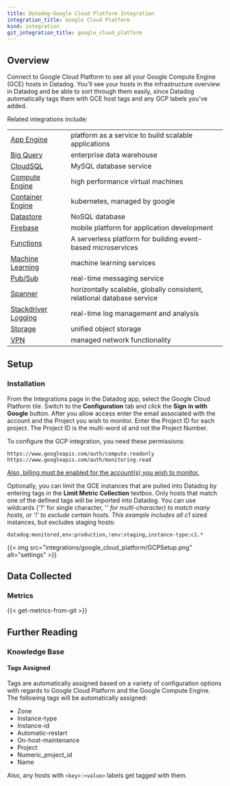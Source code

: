 ```yaml
---
title: Datadog-Google Cloud Platform Integration
integration_title: Google Cloud Platform
kind: integration
git_integration_title: google_cloud_platform
---
```


## Overview

Connect to Google Cloud Platform to see all your Google Compute Engine (GCE) hosts in Datadog. You'll see your hosts in the infrastructure overview in Datadog and be able to sort through them easily, since Datadog automatically tags them with GCE host tags and any GCP labels you've added.

Related integrations include:

|||
|-------------|-------------|
| [App Engine](/integrations/google_app_engine) | platform as a service to build scalable applications |
| [Big Query](/integrations/google_cloud_big_query) | enterprise data warehouse |
| [CloudSQL](/integrations/google_cloudsql) | MySQL database service |
| [Compute Engine](/integrations/google_compute_engine) | high performance virtual machines |
| [Container Engine](/integrations/google_container_engine) | kubernetes, managed by google |
| [Datastore](/integrations/google_cloud_datastore) | NoSQL database |
| [Firebase](/integrations/google_cloud_firebase) | mobile platform for application development |
| [Functions](/integrations/google_cloud_functions) | A serverless platform for building event-based microservices |
| [Machine Learning](/integrations/google_cloud_ml) | machine learning services |
| [Pub/Sub](/integrations/google_cloud_pubsub) | real-time messaging service |
| [Spanner](/integrations/google_cloud_spanner) | horizontally scalable, globally consistent, relational database service |
| [Stackdriver Logging](/integrations/google_stackdriver_logging) | real-time log management and analysis  |
| [Storage](/integrations/google_cloud_storage) | unified object storage |
| [VPN](/integrations/google_cloud_vpn) | managed network functionality |

## Setup
### Installation

From the Integrations page in the Datadog app, select the Google Cloud Platform tile. Switch to the **Configuration** tab and click the **Sign in with Google** button. After you allow access enter the email associated with the account and the Project you wish to monitor. Enter the Project ID for each project. The Project ID is the multi-word id and not the Project Number.

To configure the GCP integration, you need these permissions:

~~~
https://www.googleapis.com/auth/compute.readonly
https://www.googleapis.com/auth/monitoring.read
~~~

[Also, billing must be enabled for the account(s) you wish to monitor.][1]


Optionally, you can limit the GCE instances that are pulled into Datadog by entering tags in the **Limit Metric Collection** textbox. Only hosts that match one of the defined tags will be imported into Datadog. You can use wildcards ('?' for single character, '*' for multi-character) to match many hosts, or '!' to exclude certain hosts. This example includes all c1* sized instances, but excludes staging hosts:

~~~
datadog:monitored,env:production,!env:staging,instance-type:c1.*
~~~

{{< img src="integrations/google_cloud_platform/GCPSetup.png" alt="settings" >}}

## Data Collected
### Metrics

{{< get-metrics-from-git >}}

## Further Reading
### Knowledge Base
#### Tags Assigned

Tags are automatically assigned based on a variety of configuration options with regards to Google Cloud Platform and the Google Compute Engine. The following tags will be automatically assigned:

* Zone
* Instance-type
* Instance-id
* Automatic-restart
* On-host-maintenance
* Project
* Numeric_project_id
* Name

Also, any hosts with `<key>:<value>` labels get tagged with them.

[1]: https://support.google.com/cloud/answer/6293499?hl=en
